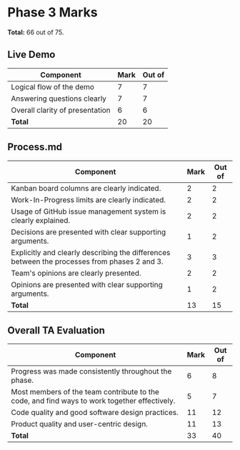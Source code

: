 # Phase 3 Marks

__Total:__ 66 out of 75.

## Live Demo

| Component | Mark | Out of |
| --------- | ---- | ------ |
| Logical flow of the demo        | 7 | 7 |
| Answering questions clearly     | 7 | 7 |
| Overall clarity of presentation | 6 | 6 |
| __Total__                       | 20 | 20 |


## Process.md

| Component | Mark | Out of |
| --------- | ---- | ------ |
| Kanban board columns are clearly indicated.                   | 2 | 2 |
| Work-In-Progress limits are clearly indicated.                | 2 | 2 |
| Usage of GitHub issue management system is clearly explained. | 2 | 2 |
| Decisions are presented with clear supporting arguments.      | 1 | 2 |
| Explicitly and clearly describing the differences between the processes from phases 2 and 3. | 3 | 3 |
| Team's opinions are clearly presented.  | 2 | 2 |
| Opinions are presented with clear supporting arguments.  | 1 | 2 |
| __Total__ | 13 | 15 |


## Overall TA Evaluation

| Component | Mark | Out of |
| --------- | ---- | ------ |
| Progress was made consistently throughout the phase. | 6 | 8 |
| Most members of the team contribute to the code, and find ways to work together effectively. | 5 | 7 |
| Code quality and good software design practices. | 11 | 12 |
| Product quality and user-centric design. | 11 | 13 |
| __Total__ | 33 | 40 |
